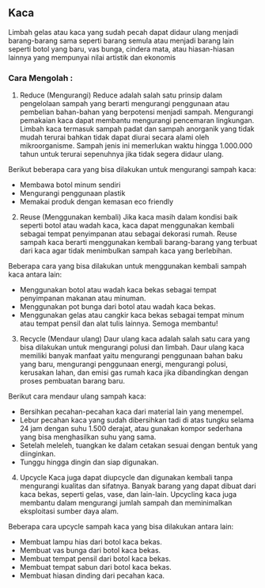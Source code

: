 

## Kaca
Limbah gelas atau kaca yang sudah pecah dapat didaur ulang menjadi barang-barang sama seperti barang semula atau menjadi barang lain seperti 
botol yang baru, vas bunga, cindera mata, atau hiasan-hiasan lainnya yang mempunyai nilai artistik dan ekonomis

### Cara Mengolah :     

1. Reduce (Mengurangi) 
Reduce adalah salah satu prinsip dalam pengelolaan sampah yang berarti mengurangi penggunaan atau pembelian bahan-bahan yang berpotensi menjadi sampah. Mengurangi pemakaian kaca dapat membantu mengurangi pencemaran lingkungan. Limbah kaca termasuk sampah padat dan sampah anorganik yang tidak mudah terurai bahkan tidak dapat diurai secara alami oleh mikroorganisme. Sampah jenis ini memerlukan waktu hingga 1.000.000 tahun untuk terurai sepenuhnya jika tidak segera didaur ulang.

Berikut beberapa cara yang bisa dilakukan untuk mengurangi sampah kaca:
- Membawa botol minum sendiri
- Mengurangi penggunaan plastik
- Memakai produk dengan kemasan eco friendly

2. Reuse (Menggunakan kembali)
Jika kaca masih dalam kondisi baik seperti botol atau wadah kaca, kaca dapat menggunakan kembali sebagai tempat penyimpanan atau sebagai dekorasi rumah. Reuse sampah kaca berarti menggunakan kembali barang-barang yang terbuat dari kaca agar tidak menimbulkan sampah kaca yang berlebihan.

Beberapa cara yang bisa dilakukan untuk menggunakan kembali sampah kaca antara lain:
- Menggunakan botol atau wadah kaca bekas sebagai tempat penyimpanan makanan atau minuman.
- Menggunakan pot bunga dari botol atau wadah kaca bekas.
- Menggunakan gelas atau cangkir kaca bekas sebagai tempat minum atau tempat pensil dan alat tulis lainnya. Semoga membantu!

3. Recycle (Mendaur ulang)
Daur ulang kaca adalah salah satu cara yang bisa dilakukan untuk mengurangi polusi dan limbah. Daur ulang kaca memiliki banyak manfaat yaitu mengurangi penggunaan bahan baku yang baru, mengurangi penggunaan energi, mengurangi polusi, kerusakan lahan, dan emisi gas rumah kaca jika dibandingkan dengan proses pembuatan barang baru.

Berikut cara mendaur ulang sampah kaca:
- Bersihkan pecahan-pecahan kaca dari material lain yang menempel.
- Lebur pecahan kaca yang sudah dibersihkan tadi di atas tungku selama 24 jam dengan suhu 1.500 derajat, atau gunakan kompor sederhana yang bisa menghasilkan suhu yang sama.
- Setelah meleleh, tuangkan ke dalam cetakan sesuai dengan bentuk yang diinginkan.
- Tunggu hingga dingin dan siap digunakan.

4. Upcycle 
Kaca juga dapat diupcycle dan digunakan kembali tanpa mengurangi kualitas dan sifatnya. Banyak barang yang dapat dibuat dari kaca bekas, seperti gelas, vase, dan lain-lain. Upcycling kaca juga membantu dalam mengurangi jumlah sampah dan meminimalkan eksploitasi sumber daya alam. 

Beberapa cara upcycle sampah kaca yang bisa dilakukan antara lain:
- Membuat lampu hias dari botol kaca bekas.
- Membuat vas bunga dari botol kaca bekas.
- Membuat tempat pensil dari botol kaca bekas.
- Membuat tempat sabun dari botol kaca bekas.
- Membuat hiasan dinding dari pecahan kaca.
